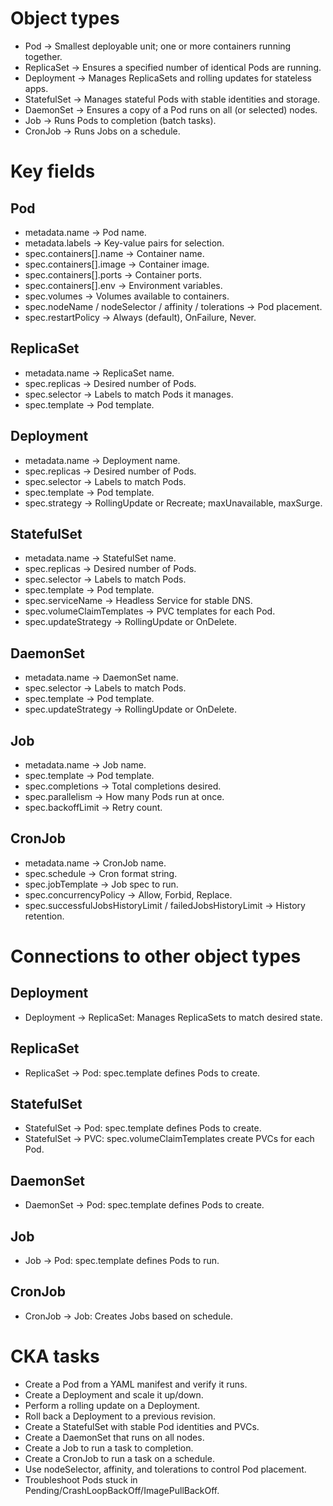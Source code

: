 # Object types
- Pod → Smallest deployable unit; one or more containers running together.
- ReplicaSet → Ensures a specified number of identical Pods are running.
- Deployment → Manages ReplicaSets and rolling updates for stateless apps.
- StatefulSet → Manages stateful Pods with stable identities and storage.
- DaemonSet → Ensures a copy of a Pod runs on all (or selected) nodes.
- Job → Runs Pods to completion (batch tasks).
- CronJob → Runs Jobs on a schedule.

# Key fields
## Pod
- metadata.name → Pod name.
- metadata.labels → Key-value pairs for selection.
- spec.containers[].name → Container name.
- spec.containers[].image → Container image.
- spec.containers[].ports → Container ports.
- spec.containers[].env → Environment variables.
- spec.volumes → Volumes available to containers.
- spec.nodeName / nodeSelector / affinity / tolerations → Pod placement.
- spec.restartPolicy → Always (default), OnFailure, Never.

## ReplicaSet
- metadata.name → ReplicaSet name.
- spec.replicas → Desired number of Pods.
- spec.selector → Labels to match Pods it manages.
- spec.template → Pod template.

## Deployment
- metadata.name → Deployment name.
- spec.replicas → Desired number of Pods.
- spec.selector → Labels to match Pods.
- spec.template → Pod template.
- spec.strategy → RollingUpdate or Recreate; maxUnavailable, maxSurge.

## StatefulSet
- metadata.name → StatefulSet name.
- spec.replicas → Desired number of Pods.
- spec.selector → Labels to match Pods.
- spec.template → Pod template.
- spec.serviceName → Headless Service for stable DNS.
- spec.volumeClaimTemplates → PVC templates for each Pod.
- spec.updateStrategy → RollingUpdate or OnDelete.

## DaemonSet
- metadata.name → DaemonSet name.
- spec.selector → Labels to match Pods.
- spec.template → Pod template.
- spec.updateStrategy → RollingUpdate or OnDelete.

## Job
- metadata.name → Job name.
- spec.template → Pod template.
- spec.completions → Total completions desired.
- spec.parallelism → How many Pods run at once.
- spec.backoffLimit → Retry count.

## CronJob
- metadata.name → CronJob name.
- spec.schedule → Cron format string.
- spec.jobTemplate → Job spec to run.
- spec.concurrencyPolicy → Allow, Forbid, Replace.
- spec.successfulJobsHistoryLimit / failedJobsHistoryLimit → History retention.

# Connections to other object types
## Deployment
- Deployment -> ReplicaSet: Manages ReplicaSets to match desired state.
## ReplicaSet
- ReplicaSet -> Pod: spec.template defines Pods to create.
## StatefulSet
- StatefulSet -> Pod: spec.template defines Pods to create.
- StatefulSet -> PVC: spec.volumeClaimTemplates create PVCs for each Pod.
## DaemonSet
- DaemonSet -> Pod: spec.template defines Pods to create.
## Job
- Job -> Pod: spec.template defines Pods to run.
## CronJob
- CronJob -> Job: Creates Jobs based on schedule.

# CKA tasks
- Create a Pod from a YAML manifest and verify it runs.
- Create a Deployment and scale it up/down.
- Perform a rolling update on a Deployment.
- Roll back a Deployment to a previous revision.
- Create a StatefulSet with stable Pod identities and PVCs.
- Create a DaemonSet that runs on all nodes.
- Create a Job to run a task to completion.
- Create a CronJob to run a task on a schedule.
- Use nodeSelector, affinity, and tolerations to control Pod placement.
- Troubleshoot Pods stuck in Pending/CrashLoopBackOff/ImagePullBackOff.
